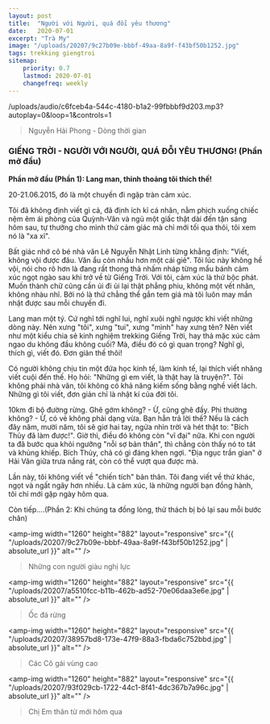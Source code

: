 ```yaml
---
layout: post
title:  "Người với Người, quá đổi yêu thương"
date:   2020-07-01
excerpt: "Trà My"
image: "/uploads/20207/9c27b09e-bbbf-49aa-8a9f-f43bf50b1252.jpg"
tags: trekking giengtroi
sitemap:
    priority: 0.7
    lastmod: 2020-07-01
    changefreq: weekly
---
```


<p>/uploads/audio/c6fceb4a-544c-4180-b1a2-99fbbbf9d203.mp3?autoplay=0&loop=1&controls=1</p>
<blockquote>Nguyễn Hải Phong - Dòng thời gian</blockquote>

### GIẾNG TRỜI - NGƯỜI VỚI NGƯỜI, QUÁ ĐỖI YÊU THƯƠNG! (Phần mở đầu)

**Phần mở đầu (Phần 1): Lang man, thỉnh thoảng tôi thích thế!**

20-21.06.2015, đó là một chuyến đi ngập tràn cảm xúc.

Tôi đã không định viết gì cả, đã định ích kỉ cá nhân, nằm phịch xuống chiếc nệm êm ái phòng của Quỳnh-Vân và ngủ một giấc thật dài đến tận sáng hôm sau, tự thưởng cho mình thứ cảm giác mà chỉ mới tối qua thôi, tôi xem nó là "xa xỉ".

Bất giác nhớ cô bé nhà văn Lê Nguyễn Nhật Linh từng khẳng định: "Viết, không vội được đâu. Văn ẩu còn nhầu hơn một cái giẻ". Tôi lúc này không hề vội, nói cho rõ hơn là đang rất thong thả nhấm nháp từng mẩu bánh cảm xúc ngọt ngào sau khi trở về từ Giếng Trời. Với tôi, cảm xúc là thứ bộc phát. Muốn thành chữ cũng cần ủi đi ủi lại thật phẳng phiu, không một vết nhăn, không nhàu nhĩ. Bởi nó là thứ chẳng thể gắn tem giá mà tôi luôn may mắn nhặt được sau mỗi chuyến đi.

Lang man một tý. Cứ nghĩ tới nghĩ lui, nghĩ xuôi nghĩ ngược khi viết những dòng này. Nên xưng "tôi", xưng "tui", xưng "mình" hay xưng tên? Nên viết như một kiểu chia sẻ kinh nghiệm trekking Giếng Trời, hay thả mặc xúc cảm ngao du không đầu không cuối? Mà, điều đó có gì quan trọng? Nghĩ gì, thích gì, viết đó. Đơn giản thế thôi!

Có người không chịu tin một đứa học kinh tế, làm kinh tế, lại thích viết nhăng viết cuội đến thế. Họ hỏi: "Những gì em viết, là thật hay là truyện?". Tôi không phải nhà văn, tôi không có khả năng kiếm sống bằng nghề viết lách. Những gì tôi viết, đơn giản chỉ là nhật kí của đời tôi.

10km đi bộ đường rừng. Ghê gớm không? - Ừ, cũng ghê đấy. Phi thường không? - Ừ, có vẻ không phải dạng vừa. Bạn hẳn trả lời thế? Nếu là cách đây năm, mười năm, tôi sẽ giơ hai tay, ngửa nhìn trời và hét thật to: "Bích Thủy đã làm được!". Giờ thì, điều đó không còn "vĩ đại" nữa. Khi con người ta đã bước qua khỏi ngưỡng "nỗi sợ bản thân", thì chẳng còn thấy nó to tát và khủng khiếp. Bích Thủy, chả có gì đáng khen ngợi. "Địa ngục trần gian" ở Hải Vân giữa trưa nắng rát, còn có thể vượt qua được mà.

Lần này, tôi không viết về "chiến tích" bản thân. Tôi đang viết về thứ khác, ngọt và ngất ngây hơn nhiều. Là cảm xúc, là những người bạn đồng hành, tôi chỉ mới gặp ngày hôm qua.

Còn tiếp....(Phần 2: Khi chúng ta đồng lòng, thử thách bị bỏ lại sau mỗi bước chân)

<span><amp-img width="1260" height="882" layout="responsive" src="{{ "/uploads/20207/9c27b09e-bbbf-49aa-8a9f-f43bf50b1252.jpg" | absolute_url }}" alt="" /></span>
<blockquote>Những con người giàu nghị lực</blockquote>

<span><amp-img width="1260" height="882" layout="responsive" src="{{ "/uploads/20207/a5510fcc-b11b-462b-ad52-70e06daa3e6e.jpg" | absolute_url }}" alt="" /></span>
<blockquote>Ốc đá rừng</blockquote>

<span><amp-img width="1260" height="882" layout="responsive" src="{{ "/uploads/20207/38957bd8-173e-47f9-88a3-fbda6c752bbd.jpg" | absolute_url }}" alt="" /></span>
<blockquote>Các Cô gái vùng cao</blockquote>

<span><amp-img width="1260" height="882" layout="responsive" src="{{ "/uploads/20207/93f029cb-1722-44c1-8f41-4dc367b7a96c.jpg" | absolute_url }}" alt="" /></span>
<blockquote>Chị Em thân từ mới hôm qua</blockquote>
